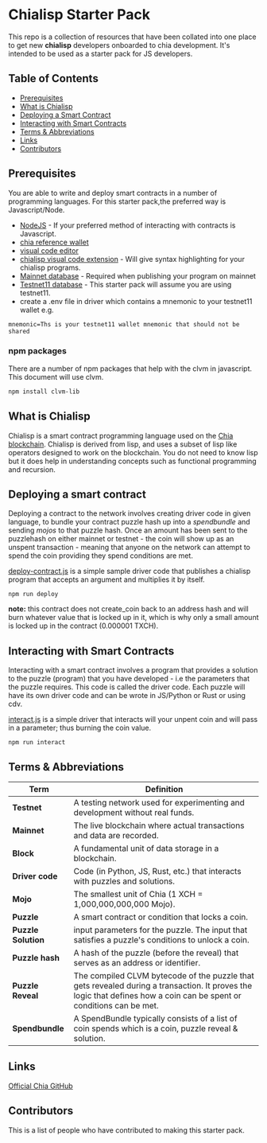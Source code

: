 # Chialisp Starter Pack

This repo is a collection of resources that have been collated into one place to get new **chialisp** developers onboarded to chia development. It's intended to be used as a starter pack for JS developers.

## Table of Contents
- [Prerequisites](#prerequisites)
- [What is Chialisp](#what-is-chialisp)
- [Deploying a Smart Contract](#deploying-a-smart-contract)
- [Interacting with Smart Contracts](#interacting-with-smart-contracts)
- [Terms & Abbreviations](#terms--abbreviations)
- [Links](#links)
- [Contributors](#contributors)

## Prerequisites

You are able to write and deploy smart contracts in a number of programming languages. For this starter pack,the preferred way is Javascript/Node. 

- [NodeJS](https://nodejs.org/en/download) - If your preferred method of interacting with contracts is Javascript.
- [chia reference wallet](https://www.chia.net/downloads/)
- [visual code editor](https://code.visualstudio.com)
- [chialisp visual code extension](https://marketplace.visualstudio.com/items?itemName=ChiaNetwork.chialisp) - Will give syntax highlighting for your chialisp programs.
- [Mainnet database](https://torrents.chia.net/databases/mainnet/mainnet.2024-10-09.tar.gz.torrent) - Required when publishing your program on mainnet
- [Testnet11 database](https://torrents.chia.net/databases/testnet11/testnet11.2024-10-09.tar.gz.torrent) - This starter pack will assume you are using testnet11. 
- create a .env file in driver which contains a mnemonic to your testnet11 wallet e.g.

```
mnemonic=Ths is your testnet11 wallet mnemonic that should not be shared 
```

### npm packages
There are a number of npm packages that help with the clvm in javascript. This document will use clvm. 

```bash
npm install clvm-lib
```

## What is Chialisp

Chialisp is a smart contract programming language used on the [Chia blockchain](https://www.chia.net). Chialisp is derived from lisp, and uses a subset of lisp like operators designed to work on the blockchain. You do not need to know lisp but it does help in understanding concepts such as functional programming and recursion.

## Deploying a smart contract
Deploying a contract to the network involves creating driver code in given language, to bundle your contract puzzle hash up into a *spendbundle* and sending *mojos* to that puzzle hash. Once an amount has been sent to the puzzlehash on either mainnet or testnet - the coin will show up as an unspent transaction - meaning that anyone on the network can attempt to spend the coin providing they spend conditions are met.

[deploy-contract.js](deploy-contract.js) is a simple sample driver code that publishes a chialisp program that accepts an argument and multiplies it by itself.  

```
npm run deploy
```

**note:** this contract does not create_coin back to an address hash and will burn whatever value that is locked up in it, which is why only a small amount is locked up in the contract (0.000001 TXCH). 

## Interacting with Smart Contracts
Interacting with a smart contract involves a program that provides a solution to the puzzle (program) that you have developed - i.e the parameters that the puzzle requires. This code is called the driver code. Each puzzle will have its own driver code and can be wrote in JS/Python or Rust or using cdv.

[interact.js](interact.js) is a simple driver that interacts  will your unpent coin and will pass in a parameter; thus burning the coin value. 

```
npm run interact
```

## Terms & Abbreviations
| **Term**       | **Definition**                                                                 |
|-----------------|-------------------------------------------------------------------------------|
| **Testnet**     | A testing network used for experimenting and development without real funds. |
| **Mainnet**     | The live blockchain where actual transactions and data are recorded.         |
| **Block**       | A fundamental unit of data storage in a blockchain.                          
| **Driver code** | Code (in Python, JS, Rust, etc.) that interacts with puzzles and solutions.   |
| **Mojo**        | The smallest unit of Chia (1 XCH = 1,000,000,000,000 Mojo).
| **Puzzle**      | A smart contract or condition that locks a coin.     
| **Puzzle Solution** |  input parameters for the puzzle. The input that satisfies a puzzle's conditions to unlock a coin.    
| **Puzzle hash**     |  A hash of the puzzle (before the reveal) that serves as an address or identifier.
| **Puzzle Reveal**   | The compiled CLVM bytecode of the puzzle that gets revealed during a transaction. It proves the logic that defines how a coin can be spent or conditions can be met.  
| **Spendbundle** | A SpendBundle typically consists of a list of coin spends which is a coin, puzzle reveal & solution.             

## Links
[Official Chia GitHub](https://github.com/Chia-Network)

## Contributors
This is a list of people who have contributed to making this starter pack.

